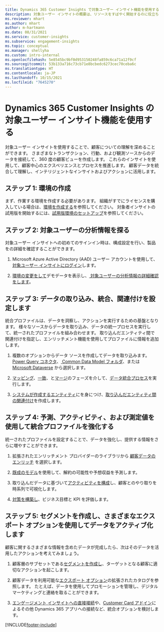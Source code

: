 ```yaml
---
title: Dynamics 365 Customer Insights で対象ユーザー インサイト機能を使用する
description: 対象ユーザー インサイトの概要は、リソースをすばやく開始するのに役立ちます。
ms.reviewer: mhart
ms.author: mhart
author: m-hartmann
ms.date: 08/31/2021
ms.service: customer-insights
ms.subservice: engagement-insights
ms.topic: conceptual
ms.manager: shellyha
ms.custom: intro-internal
ms.openlocfilehash: 5e8545bc9bf0d953150248fa859c6ca71a12f9cf
ms.sourcegitcommit: 53b133a716c73cb71e8bcbedc6273cec70ceba6c
ms.translationtype: HT
ms.contentlocale: ja-JP
ms.lasthandoff: 10/15/2021
ms.locfileid: "7645270"
---
```

# <a name="get-started-with-dynamics-365-customer-insights-audience-insights-capability"></a>Dynamics 365 Customer Insights の対象ユーザー インサイト機能を使用する

対象ユーザー インサイトを使用することで、顧客についての理解を深めることができます。 さまざまなトランザクション、行動、および観測ソースからのデータを接続して、360 度の顧客ビューを作成します。 これらのインサイトを使用して、顧客中心のエクスペリエンスとプロセスを推進します。 顧客データを統合して理解し、インテリジェントなインサイトおよびアクションに活用します。

## <a name="step-1-create-an-environment"></a>ステップ 1: 環境の作成

まず、作業する環境を作成する必要があります。 組織がすでにライセンスを購入している場合は、[環境を作成する](create-environment.md)を参照してください。 対象者インサイトの試用版を開始するには、[試用版環境のセットアップ](../trial-signup.md)を参照してください。 

## <a name="step-2-explore-audience-insights"></a>ステップ 2: 対象ユーザーの分析情報を探る

対象ユーザー インサイトへの初めてのサインイン時は、構成設定を行い、製品をの詳細を確認することができます。

1. Microsoft Azure Active Directory (AAD) ユーザー アカウントを使用して、[対象ユーザー インサイトにログイン](https://home.ci.ai.dynamics.com)します。

1. [環境の変更をして](manage-environments.md#switch-environments)デモデータを表示し、[ 対象ユーザーの分析情報の詳細確認をします](home.md)。

##  <a name="step-3-ingest-unify-and-set-up-relationships-for-your-data"></a>ステップ 3: データの取り込み、統合、関連付けを設定します

統合プロファイルは、データを洞察し、アクションを実行するための基盤となります。 様々なソースからデータを取り込み、データの統一プロセスを実行して、統一されたプロファイルを組み合わせます。 取り込んだエンティティ間で関連付けを指定し、エンリッチメント機能を使用してプロファイルに情報を追加します。 

1. 複数のオプションからデータ ソースを作成してデータを取り込みます。 [Power Query コネクタ](connect-power-query.md)、[ Common Data Model フォルダ](connect-common-data-model.md)、または [Microsoft Dataverse](connect-common-data-service-lake.md) から選択します。 

1. [マッピング](map-entities.md)、[一致](match-entities.md)、と[マージ](merge-entities.md)のフェーズを介して、[データ統合プロセス](data-unification.md)を実行します。

1. [システムが作成するエンティティ](entities.md)にを身につけ、[取り込んだエンティティ間の関連付け](relationships.md)を作成します。
    
## <a name="step-4-enhance-unified-profiles-with-predictions-activities-and-measures"></a>ステップ 4: 予測、アクティビティ、および測定値を使用して統合プロファイルを強化する

統一されたプロファイルを設定することで、データを強化し、提供する情報をさらに増やすことができます。

1. 拡張されたエンリッチメント プロバイダーのライブラリから [顧客データのエンリッチ](enrichment-hub.md) を選択します。

1. [既成のモデル](predictions-overview.md)を使用して、解約の可能性や予想収益を予測します。

1. 取り込んだデータに基づいて[アクティビティを構成](activities.md)し、顧客とのやり取りを時系列で可視化します。 

1. [対策を構築し](measures.md)、ビジネス目標と KPI を評価します。
 
## <a name="step-5-create-segments-and-activate-data-through-various-export-options"></a>ステップ 5: セグメントを作成し、さまざまなエクスポート オプションを使用してデータをアクティブ化します

顧客に関するさまざまな情報を含めたデータが完成したら、次はそのデータを活用したアクションを考えてみましょう。 

1. 顧客層のサブセットである[セグメントを作成し](segments.md)、ターゲットとなる顧客に適切なアクションを起こします。

1. 顧客データを利用可能な[エクスポート オプション](export-destinations.md)の拡張されたカタログを参照します。 たとえば、データを使用してプロモーションを管理し、デジタル マーケティングと連絡を取ることができます。

1. [エンゲージメント インサイトへの直接接続](../engagement-insights/integrate-audience-insights-engagement-insights.md)や、[Customer Card アドイン](customer-card-add-in.md)によるその他 Dynamics 365 アプリへの接続など、統合オプションを検討します。  


[!INCLUDE[footer-include](../includes/footer-banner.md)]
